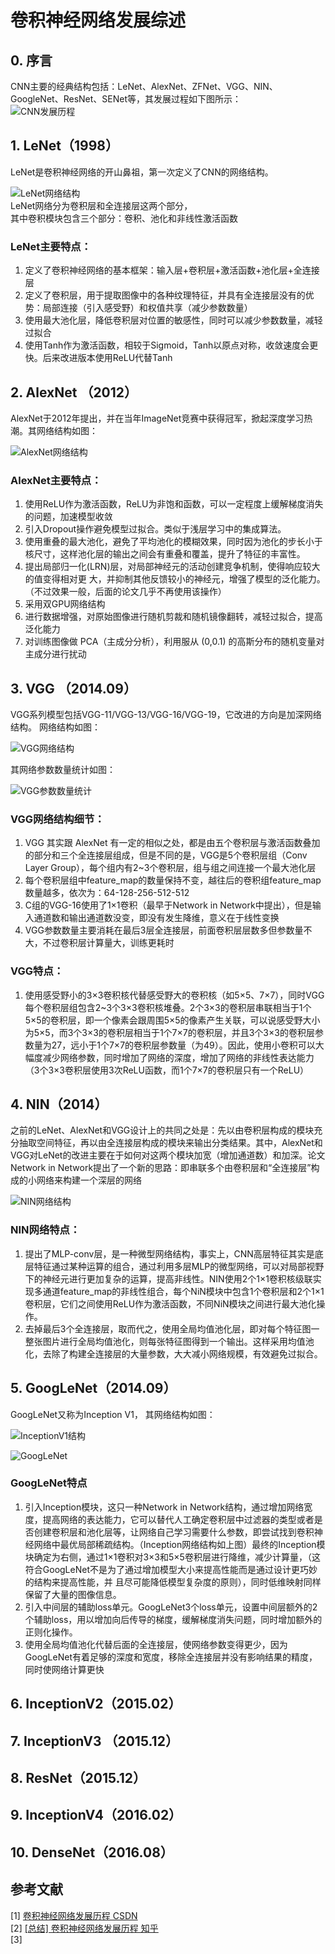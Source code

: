 # 卷积神经网络发展综述

## 0. 序言

CNN主要的经典结构包括：LeNet、AlexNet、ZFNet、VGG、NIN、GoogleNet、ResNet、SENet等，其发展过程如下图所示：  
![CNN发展历程](./cnn_pic/cnn历史.svg ':size=112%')  

## 1. LeNet（1998）

LeNet是卷积神经网络的开山鼻祖，第一次定义了CNN的网络结构。  

![LeNet网络结构](https://tangshusen.me/Dive-into-DL-PyTorch/img/chapter05/5.5_lenet.png)  
LeNet网络分为卷积层和全连接层这两个部分，  
其中卷积模块包含三个部分：卷积、池化和非线性激活函数  

### LeNet主要特点：  
1. 定义了卷积神经网络的基本框架：输入层+卷积层+激活函数+池化层+全连接层  
2. 定义了卷积层，用于提取图像中的各种纹理特征，并具有全连接层没有的优势：局部连接（引入感受野）和权值共享（减少参数数量）  
3. 使用最大池化层，降低卷积层对位置的敏感性，同时可以减少参数数量，减轻过拟合  
4. 使用Tanh作为激活函数，相较于Sigmoid，Tanh以原点对称，收敛速度会更快。后来改进版本使用ReLU代替Tanh  

## 2. AlexNet （2012）

AlexNet于2012年提出，并在当年ImageNet竞赛中获得冠军，掀起深度学习热潮。其网络结构如图：  

![AlexNet网络结构](https://tangshusen.me/Dive-into-DL-PyTorch/img/chapter05/5.6_alexnet.png)  

### AlexNet主要特点：
1. 使用ReLU作为激活函数，ReLU为非饱和函数，可以一定程度上缓解梯度消失的问题，加速模型收敛  
2. 引入Dropout操作避免模型过拟合。类似于浅层学习中的集成算法。  
3. 使用重叠的最大池化，避免了平均池化的模糊效果，同时因为池化的步长小于核尺寸，这样池化层的输出之间会有重叠和覆盖，提升了特征的丰富性。  
4. 提出局部归一化(LRN)层，对局部神经元的活动创建竞争机制，使得响应较大的值变得相对更  大，并抑制其他反馈较小的神经元，增强了模型的泛化能力。（不过效果一般，后面的论文几乎不再使用该操作）  
5. 采用双GPU网络结构  
6. 进行数据增强，对原始图像进行随机剪裁和随机镜像翻转，减轻过拟合，提高泛化能力  
7. 对训练图像做 PCA（主成分分析），利用服从 (0,0.1) 的高斯分布的随机变量对主成分进行扰动  

## 3. VGG （2014.09）

VGG系列模型包括VGG-11/VGG-13/VGG-16/VGG-19，它改进的方向是加深网络结构。
网络结构如图：  

![VGG网络结构](./cnn_pic/vgg.png ':size=80%')  

其网络参数数量统计如图：  

![VGG参数数量统计](./cnn_pic/vgg_para.png ':size=100%')  

### VGG网络结构细节：  
1. VGG 其实跟 AlexNet 有一定的相似之处，都是由五个卷积层与激活函数叠加的部分和三个全连接层组成，但是不同的是，VGG是5个卷积层组（Conv Layer Group），每个组内有2~3个卷积层，组与组之间连接一个最大池化层  
2. 每个卷积层组中feature_map的数量保持不变，越往后的卷积组feature_map数量越多，依次为：64-128-256-512-512
3. C组的VGG-16使用了1×1卷积（最早于Network in Network中提出），但是输入通道数和输出通道数没变，即没有发生降维，意义在于线性变换  
4. VGG参数数量主要消耗在最后3层全连接层，前面卷积层层数多但参数量不大，不过卷积层计算量大，训练更耗时

### VGG特点：  
1. 使用感受野小的3×3卷积核代替感受野大的卷积核（如5×5、7×7），同时VGG每个卷积层组包含2~3个3×3卷积核堆叠。2个3×3的卷积层串联相当于1个5×5的卷积层，即一个像素会跟周围5×5的像素产生关联，可以说感受野大小为5×5，而3个3×3的卷积层相当于1个7×7的卷积层，并且3个3×3的卷积层参数量为27，远小于1个7×7的卷积层参数量（为49）。因此，使用小卷积可以大幅度减少网络参数，同时增加了网络的深度，增加了网络的非线性表达能力（3个3×3卷积层使用3次ReLU函数，而1个7×7的卷积层只有一个ReLU）


## 4. NIN（2014）

之前的LeNet、AlexNet和VGG设计上的共同之处是：先以由卷积层构成的模块充分抽取空间特征，再以由全连接层构成的模块来输出分类结果。其中，AlexNet和VGG对LeNet的改进主要在于如何对这两个模块加宽（增加通道数）和加深。论文Network in Network提出了一个新的思路：即串联多个由卷积层和“全连接层”构成的小网络来构建一个深层的网络  

![NIN网络结构](./cnn_pic/nin.png ':size=100%')

### NIN网络特点：  
1. 提出了MLP-conv层，是一种微型网络结构，事实上，CNN高层特征其实是底层特征通过某种运算的组合，通过利用多层MLP的微型网络，可以对局部视野下的神经元进行更加复杂的运算，提高非线性。NIN使用2个1×1卷积核级联实现多通道feature_map的非线性组合，每个NiN模块中包含1个卷积层和2个1×1卷积层，它们之间使用ReLU作为激活函数，不同NiN模块之间进行最大池化操作。
2. 去掉最后3个全连接层，取而代之，使用全局均值池化层，即对每个特征图一整张图片进行全局均值池化，则每张特征图得到一个输出。这样采用均值池化，去除了构建全连接层的大量参数，大大减小网络规模，有效避免过拟合。


## 5. GoogLeNet（2014.09）

GoogLeNet又称为Inception V1，  其网络结构如图：  

![InceptionV1结构](./cnn_pic/Inception-v1.png ':size=150%')

![GoogLeNet](./cnn_pic/googLeNet.png  ':size=90%')

### GoogLeNet特点

1. 引入Inception模块，这只一种Network in Network结构，通过增加网络宽度，提高网络的表达能力，它可以替代人工确定卷积层中过滤器的类型或者是否创建卷积层和池化层等，让网络自己学习需要什么参数，即尝试找到卷积神经网络中最优局部稀疏结构。（Inception网络结构如上图）最终的Inception模块确定为右侧，通过1×1卷积对3×3和5×5卷积层进行降维，减少计算量，（这符合GoogLeNet不是为了通过增加模型大小来提高性能而是通过设计更巧妙的结构来提高性能，并   且尽可能降低模型复杂度的原则），同时低维映射同样保留了大量的图像信息。
2. 引入中间层的辅助loss单元。GoogLeNet3个loss单元，设置中间层额外的2个辅助loss，用以增加向后传导的梯度，缓解梯度消失问题，同时增加额外的正则化操作。
3. 使用全局均值池化代替后面的全连接层，使网络参数变得更少，因为GoogLeNet有着足够的深度和宽度，移除全连接层并没有影响结果的精度，同时使网络计算更快


## 6. InceptionV2（2015.02）


## 7. InceptionV3 （2015.12）


## 8. ResNet（2015.12）

## 9. InceptionV4（2016.02）

## 10. DenseNet（2016.08）

## 参考文献
[1] [卷积神经网络发展历程 CSDN](https://blog.csdn.net/u012679707/article/details/80870625)  
[2] [[总结] 卷积神经网络发展历程 知乎](https://zhuanlan.zhihu.com/p/76275427)  
[3] []()  




